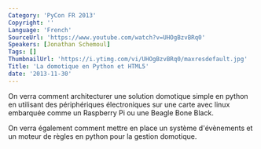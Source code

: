```yaml
---
Category: 'PyCon FR 2013'
Copyright: ''
Language: 'French'
SourceUrl: 'https://www.youtube.com/watch?v=UHOgBzvBRq0'
Speakers: [Jonathan Schemoul]
Tags: []
ThumbnailUrl: 'https://i.ytimg.com/vi/UHOgBzvBRq0/maxresdefault.jpg'
Title: 'La domotique en Python et HTML5'
date: '2013-11-30'
---
```

On verra comment architecturer une solution domotique simple en python en utilisant des périphériques électroniques sur une carte avec linux embarquée comme un Raspberry Pi ou une Beagle Bone Black.

On verra également comment mettre en place un système d'évènements et un moteur de règles en python pour la gestion domotique.